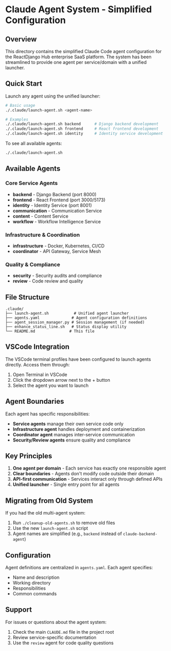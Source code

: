 # Claude Agent System - Simplified Configuration

## Overview

This directory contains the simplified Claude Code agent configuration for the ReactDjango Hub enterprise SaaS platform. The system has been streamlined to provide one agent per service/domain with a unified launcher.

## Quick Start

Launch any agent using the unified launcher:

```bash
# Basic usage
./.claude/launch-agent.sh <agent-name>

# Examples
./.claude/launch-agent.sh backend      # Django backend development
./.claude/launch-agent.sh frontend     # React frontend development
./.claude/launch-agent.sh identity     # Identity service development
```

To see all available agents:
```bash
./.claude/launch-agent.sh
```

## Available Agents

### Core Service Agents
- **backend** - Django Backend (port 8000)
- **frontend** - React Frontend (port 3000/5173)
- **identity** - Identity Service (port 8001)
- **communication** - Communication Service
- **content** - Content Service
- **workflow** - Workflow Intelligence Service

### Infrastructure & Coordination
- **infrastructure** - Docker, Kubernetes, CI/CD
- **coordinator** - API Gateway, Service Mesh

### Quality & Compliance
- **security** - Security audits and compliance
- **review** - Code review and quality

## File Structure

```
.claude/
├── launch-agent.sh           # Unified agent launcher
├── agents.yaml              # Agent configuration definitions
├── agent_session_manager.py # Session management (if needed)
├── enhance_status_line.sh   # Status display utility
└── README.md               # This file
```

## VSCode Integration

The VSCode terminal profiles have been configured to launch agents directly. Access them through:
1. Open Terminal in VSCode
2. Click the dropdown arrow next to the + button
3. Select the agent you want to launch

## Agent Boundaries

Each agent has specific responsibilities:
- **Service agents** manage their own service code only
- **Infrastructure agent** handles deployment and containerization
- **Coordinator agent** manages inter-service communication
- **Security/Review agents** ensure quality and compliance

## Key Principles

1. **One agent per domain** - Each service has exactly one responsible agent
2. **Clear boundaries** - Agents don't modify code outside their domain
3. **API-first communication** - Services interact only through defined APIs
4. **Unified launcher** - Single entry point for all agents

## Migrating from Old System

If you had the old multi-agent system:
1. Run `./cleanup-old-agents.sh` to remove old files
2. Use the new `launch-agent.sh` script
3. Agent names are simplified (e.g., `backend` instead of `claude-backend-agent`)

## Configuration

Agent definitions are centralized in `agents.yaml`. Each agent specifies:
- Name and description
- Working directory
- Responsibilities
- Common commands

## Support

For issues or questions about the agent system:
1. Check the main `CLAUDE.md` file in the project root
2. Review service-specific documentation
3. Use the `review` agent for code quality questions